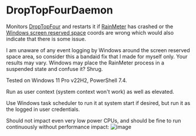 # DropTopFourDaemon
Monitors [DropTopFour](https://droptopfour.com) and restarts it if [RainMeter](https://www.rainmeter.net) has crashed or the [Windows screen reserved space](https://learn.microsoft.com/en-us/dotnet/api/system.runtime.interopservices.layoutkind?view=net-8.0) coords are wrong which would also indicate that there is some issue.

I am unaware of any event logging by Windows around the screen reserved space area, so consider this a bandaid fix that I made for myself only. Your results may vary. Windows may place the RainMeter process in a suspended state and confuse it? Shrug.

Tested on Windows 11 Pro v22H2, PowerShell 7.4.

Run as user context (system context won't work) as well as elevated.

Use Windows task scheduler to run it at system start if desired, but run it as the logged in user credentials.

Should not impact even very low power CPUs, and should be fine to run continuously without performance impact:
![image](https://github.com/user-attachments/assets/c4d81c19-b615-4be0-af66-0cfa64a576cd)

